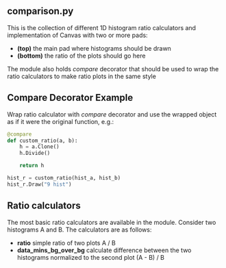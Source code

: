 ## comparison.py

This is the collection of different 1D histogram ratio calculators and
implementation of Canvas with two or more pads:

* **(top)** the main  pad where histograms should be drawn
* **(bottom)** the ratio of the plots should go here

The module also holds _compare_ decorator that should be used to wrap the
ratio calculators to make ratio plots in the same style

## Compare Decorator Example

Wrap ratio calculator with _compare_ decorator and use the wrapped object
as if it were the original function, e.g.:

```python
@compare
def custom_ratio(a, b):
    h = a.Clone()
    h.Divide()

    return h

hist_r = custom_ratio(hist_a, hist_b)
hist_r.Draw("9 hist")
```

## Ratio calculators

The most basic ratio calculators are available in the module. Consider two
histograms A and B. The calculators are as follows:

* **ratio** simple ratio of two plots A / B
* **data_mins_bg_over_bg** calculate difference between the two histograms
normalized to the second plot (A - B) / B
